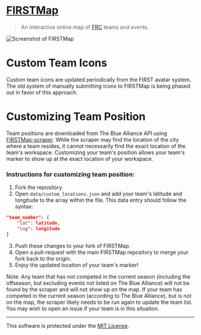 # [FIRSTMap](https://firstmap.github.io)
> An interactive online map of [FRC](https://www.firstinspires.org/robotics/frc) teams and events.

![Screenshot of FIRSTMap](meta/screenshot.png)

# Custom Team Icons
Custom team icons are updated periodically from the FIRST avatar system. The old system of manually submitting icons to FIRSTMap is being phased out in favor of this approach.

# Customizing Team Position
Team positions are downloaded from The Blue Alliance API using [FIRSTMap-scraper](https://github.com/FIRSTMap/FIRSTMap-scraper). While the scraper may find the location of the city where a team resides, it cannot necessarily find the exact location of the team's workspace. Customizing your team's position allows your team's marker to show up at the exact location of your workspace.

### Instructions for customizing team position:
1. Fork the repository.
2. Open `data/custom_locations.json` and add your team's latitude and longitude to the array within the file. This data entry should follow the syntax:
```json
"team_number": {
    "lat": latitude,
    "lng": longitude
}
```
3. Push these changes to your fork of FIRSTMap.
4. Open a pull-request with the main FIRSTMap repository to merge your fork back to the origin.
5. Enjoy the updated location of your team's marker!

Note: Any team that has not competed in the current season (including the offseason, but excluding events not listed on The Blue Alliance) will not be found by the scraper and will not show up on the map. If your team has competed in the current season (according to The Blue Alliance), but is not on the map, the scraper likely needs to be run again to update the team list. You may wish to open an issue if your team is in this situation.

--------------------------------------------------------------------------------

This software is protected under the [MIT License](LICENSE).
